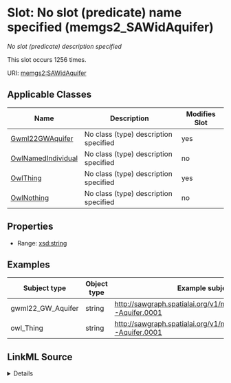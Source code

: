 

# Slot: No slot (predicate) name specified (memgs2_SAWidAquifer)


_No slot (predicate) description specified_






This slot occurs 1256 times.


URI: [memgs2:SAWidAquifer](http://sawgraph.spatialai.org/v1/me_mgs#SAWidAquifer)



<!-- no inheritance hierarchy -->





## Applicable Classes

| Name | Description | Modifies Slot |
| --- | --- | --- |
| [Gwml22GWAquifer](../classes/Gwml22GWAquifer.md) | No class (type) description specified |  yes  |
| [OwlNamedIndividual](../classes/OwlNamedIndividual.md) | No class (type) description specified |  no  |
| [OwlThing](../classes/OwlThing.md) | No class (type) description specified |  yes  |
| [OwlNothing](../classes/OwlNothing.md) | No class (type) description specified |  no  |







## Properties

* Range: [xsd:string](http://www.w3.org/2001/XMLSchema#string)






## Examples

| Subject type | Object type | Example subject | Example object | Occurrences |
| --- | --- | --- | --- | --- |
| gwml22_GW_Aquifer | string | http://sawgraph.spatialai.org/v1/me_mgs_data#d.MGS-Aquifer.0001 | 1 | 1256 |
| owl_Thing | string | http://sawgraph.spatialai.org/v1/me_mgs_data#d.MGS-Aquifer.0001 | 1 | 1256 |




## LinkML Source

<details>

```yaml
name: memgs2_SAWidAquifer
annotations:
  count:
    tag: count
    value: 1256
description: No slot (predicate) description specified
title: No slot (predicate) name specified
examples:
- object:
    example_object: '1'
    example_object_type: string
    example_predicate: memgs2:SAWidAquifer
    example_subject: http://sawgraph.spatialai.org/v1/me_mgs_data#d.MGS-Aquifer.0001
    example_subject_type: gwml22_GW_Aquifer
- object:
    example_object: '1'
    example_object_type: string
    example_predicate: memgs2:SAWidAquifer
    example_subject: http://sawgraph.spatialai.org/v1/me_mgs_data#d.MGS-Aquifer.0001
    example_subject_type: owl_Thing
from_schema: hydrology-kg
rank: 1000
slot_uri: memgs2:SAWidAquifer
alias: memgs2_SAWidAquifer
domain_of:
- gwml22_GW_Aquifer
- owl_Thing
range: string

```
</details>